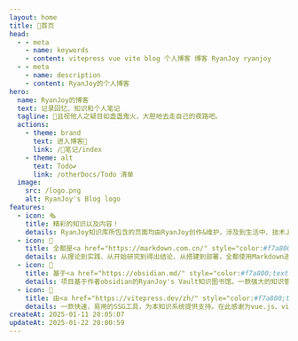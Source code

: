 ```yaml
---
layout: home
title: 🏡首页
head:
  - - meta
    - name: keywords
    - content: vitepress vue vite blog 个人博客 博客 RyanJoy ryanjoy
  - - meta
    - name: description
    - content: RyanJoy的个人博客
hero:
  name: RyanJoy的博客
  text: 记录回忆、知识和个人笔记
  tagline: 🌟且视他人之疑目如盏盏鬼火，大胆地去走自己的夜路吧。
  actions:
    - theme: brand
      text: 进入博客📖
      link: /📒笔记/index
    - theme: alt
      text: Todo✔️
      link: /otherDocs/Todo 清单
  image:
    src: /logo.png
    alt: RyanJoy's Blog logo
features:
  - icon: 🗞️
    title: 精彩的知识以及内容！
    details: RyanJoy知识库所包含的页面均由RyanJoy创作&维护，涉及到生活中、技术上、个人项目等各方面知识和内容；也含有作者个人的反思以及成长。
  - icon: 📑
    title: 全都是<a href="https://markdown.com.cn/" style="color:#f7a800;text-decoration:underline;" target="_blank">Markdown</a>！
    details: 从理论到实践、从开始研究到得出结论、从搭建到部署，全都使用Markdown进行撰写，为您提供清晰的文章脉络，进而获得更好的阅读体验。
  - icon: 📔
    title: 基于<a href="https://obsidian.md/" style="color:#f7a800;text-decoration:underline;" target="_blank">Obsidian</a>
    details: 项目基于作者obsidian的RyanJoy's Vault知识图书馆。一款强大的知识管理工具，让知识图谱的构建更加简单！
  - icon: 🚀
    title: 由<a href="https://vitepress.dev/zh/" style="color:#f7a800;text-decoration:underline;" target="_blank">Vitepress</a>提供支持
    details: 一款快速、易用的SSG工具，为本知识系统提供支持。在此感谢为vue.js、vite、vitepress做出贡献的所有朋友🙏。
createAt: 2025-01-11 20:05:07
updateAt: 2025-01-22 20:00:59
---
```


<HomeUnderLine />